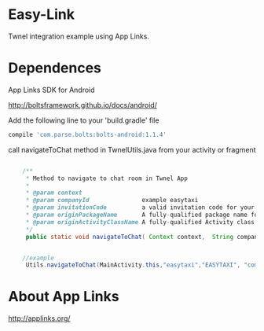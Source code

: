 Easy-Link
==================

Twnel integration example using App Links.


Dependences 
==================
App Links SDK  for Android

http://boltsframework.github.io/docs/android/ 

Add the following line to your 'build.gradle' file

```groovy
compile 'com.parse.bolts:bolts-android:1.1.4'
```

call  navigateToChat method in TwnelUtils.java from your activity or fragment 

```java

    /**
     * Method to navigate to chat room in Twnel App
     *
     * @param context
     * @param companyId               example easytaxi
     * @param invitationCode          a valid invitation code for your company
     * @param originPackageName       A fully-qualified package name for intent generation (for back your app)
     * @param originActivityClassName A fully-qualified Activity class name for intent generation (for back your app)
     */
     public static void navigateToChat( Context context,  String companyId,String invitationCode, String originPackageName, String originActivityClassName) 


 	//example 
 	 Utils.navigateToChat(MainActivity.this,"easytaxi","EASYTAXI", "com.twnel.easylink", "com.twnel.easylink.MainActivity");


```


About App Links 
==================
http://applinks.org/
